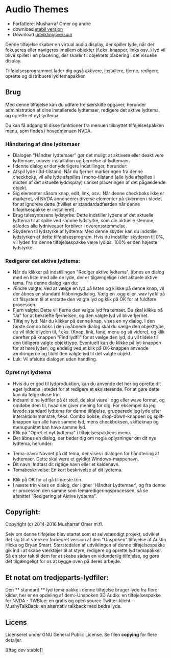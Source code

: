 # Audio Themes #

*   Forfattere: Musharraf Omer og andre
*   download [stabil version][1]
*   Download [udviklingsversion][2]

Denne tilføjelse skaber en virtual audio display, der spiller lyde, når der
fokuseres eller navigeres imellem objekter (f.eks. knapper, links osv..) lyd
vil blive spillet i en placering, der svarer til objektets placering i det
visuelle display.

Tilføjelsesprogrammet lader dig også aktivere, installere, fjerne, redigere,
oprette og distribuere lyd temapakker.

## Brug

Med denne tilføjelse kan du udføre tre særskilte opgaver, herunder
administration af dine installerede lydtemaer, redigere det aktive lydtema,
og oprette et nyt lydtema.

Du kan få adgang til disse funktioner fra menuen tilknyttet
tilføjelsespakken menu, som findes i hovedmenuen NVDA.

### Håndtering af dine lydtemaer

- Dialogen "Håndter lydtemaer" gør det muligt at aktivere eller deaktivere
  lydtemaer, udover installation og fjernelse af lydtemaer.
- I denne dialog er der yderligere indstillinger, herunder:
 - Afspil lyde i 3d-tilstand: Når du fjerner markeringen fra denne checkboks, vil alle lyde afspilles i mono-tilstand (alle lyde afspilles i midten af det aktuelle lyddisplay) uanset placeringen af det pågældende objekt.
 - Sig elementer såsom knap, edit, link, osv.: Når denne checkboks ikke er markeret, vil NVDA annoncérer diverse elementer på skærmen i stedet for at ignorere dette (hvilket er standardadfærden når denne tilføjelsespakke er installeret).
 - Brug talesyntesens lydstyrke: Dette indstiller lydene af det aktuelle lydtema til at spille ved samme lydstyrke, som din aktuelle stemme, således alle lydniveauer forbliver i overensstemmelse.
 - Skyderen til lydstyrke af lydtema: Med denne skyder kan du indstille lydstyrken af dette tilføjelsesprogram. Hvis du indstiller skyderen til 0%, vil lyden fra denne tilføjelsespakke være lydløs. 100% er den højeste lydstyrke.

### Redigerer det aktive lydtema:

- Når du klikker på indstillingen "Rediger aktive lydtema", åbnes en dialog
  med en liste med alle de lyde, der er tilgængelige i det aktuele aktive
  tema. Fra denne dialog kan du:
- Ændre valgte: Ved at vælge en lyd på listen og klikke på denne knap, vil
  der åbnes en standard filåbningsdialog. Vælg en .ogg eller .wav lydfil på
  dit filsystem til at erstatte den valgte lyd og klik på OK for at fuldføre
  processen.
- Fjern valgte: Dette vil fjerne den valgte lyd fra temaet. Du skal klikke
  på "Ja" for at bekræfte fjernelsen, og den valgte lyd vil blive fjernet.
- Tilføj ny lyd: Når du klikker på denne knap, vises en ny dialog. I den første combo boks i den nyåbnede dialog skal du vælge den objekttype, du vil tildele lyden til, f.eks. (Knap, link, fane, menu og så videre), og klik derefter på knappen "Find lydfil" for at vælge den lyd, du vil tildele til den tidligere valgte objekttype. Eventuelt kan du klikke på lyt-knappen for at høre lyden, og endelig ved et klik på OK-knappen anvende ændringerne og tildel den valgte lyd til det valgte objekt.
- Luk: Vil afslutte dialogen uden handling.

### Opret nyt lydtema

- Hvis du er god til lydproduktion, kan du anvende det her og oprette dit
eget lydtema i stedet for at redigere et eksisterende. For at gøre dette kan
du følge disse trin.
- Indsaml dine lydfiler på ét sted, de skal være i ogg eller wave format, og
omdøbe dem til, hvad der giver mening for dig. For eksempel da jeg lavede
standard lydtema for denne tilføjelse, grupperede jeg lyde efter
interaktionsmønstre, f.eks. Combo bokse, drop-down-knappen og split-knappen
kan alle have samme lyd, mens checkboksen, skifteknap og menupunktet kan
have samme lyd.
- Klik på "Opret et nyt lydtema" i tilføjelsespakkens menu.
- Der åbnes en dialog, der beder dig om nogle oplysninger om dit nye
lydtema, herunder:
*	Tema-navn: Navnet på dit tema, der vises i dialogen for håndtering af
lydtemaer. Dette skal være et gyldigt Windows-mappenavn.
*	Dit navn: Indtast dit rigtige navn eller et kaldenavn.
*	Temabeskrivelse: En kort beskrivelse af dit lydtema.
- Klik på OK for at gå til næste trin.
- I næste trin vises en dialog, der ligner 'Håndter Lydtemaer', og fra denne
er processen den samme som temaredigeringsprocessen, så se afsnittet
"Redigering af Aktive lydtema".

## Copyright:

Copyright (c) 2014-2016 Musharraf Omer m.fl.

Selv om denne tilføjelse blev startet som et selvstændigt projekt, udviklet
det sig til at være en forbedret version af den "Unspoken" tilføjelse af
Austin Hicks og Bryan Smart. Størstedelen af udviklingen af denne
tilføjelsespakke gik ind i at skabe værktøjer til at styre, redigere og
oprette lyd temapakker. Så en stor tak til dem for at skabe sådan en
vidunderlig tilføjelse, og gøre det tilgængeligt for os at bygge oven på
deres arbejde.

## Et notat om tredjeparts-lydfiler:

Den ** standard ** lyd tema pakke i denne tilføjelse bruger lyde fra flere
kilder, her er en opdeling af dem:-Unspoken 3D Audio: en tilføjelsespakke
for NVDA - TWBlue: en gratis og open source Twitter-klient - MushyTalkBack:
en alternativ talkback med bedre lyde.

## Licens
Licenseret under GNU General Public License. Se filen **copying** for flere
detaljer.

[[!tag dev stable]]

[1]: https://addons.nvda-project.org/files/get.php?file=ath

[2]: https://addons.nvda-project.org/files/get.php?file=ath-dev
